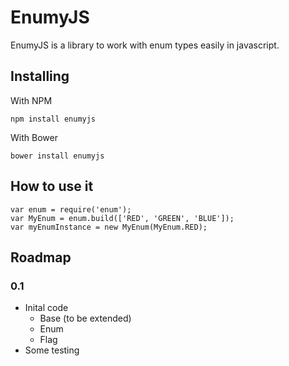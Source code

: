 # EnumyJS

EnumyJS is a library to work with enum types easily in javascript.

## Installing

With NPM

```
npm install enumyjs
```

With Bower

```
bower install enumyjs
```

## How to use it

```
var enum = require('enum');
var MyEnum = enum.build(['RED', 'GREEN', 'BLUE']);
var myEnumInstance = new MyEnum(MyEnum.RED);
```

## Roadmap

### 0.1

* Inital code
    * Base (to be extended)
    * Enum
    * Flag
* Some testing